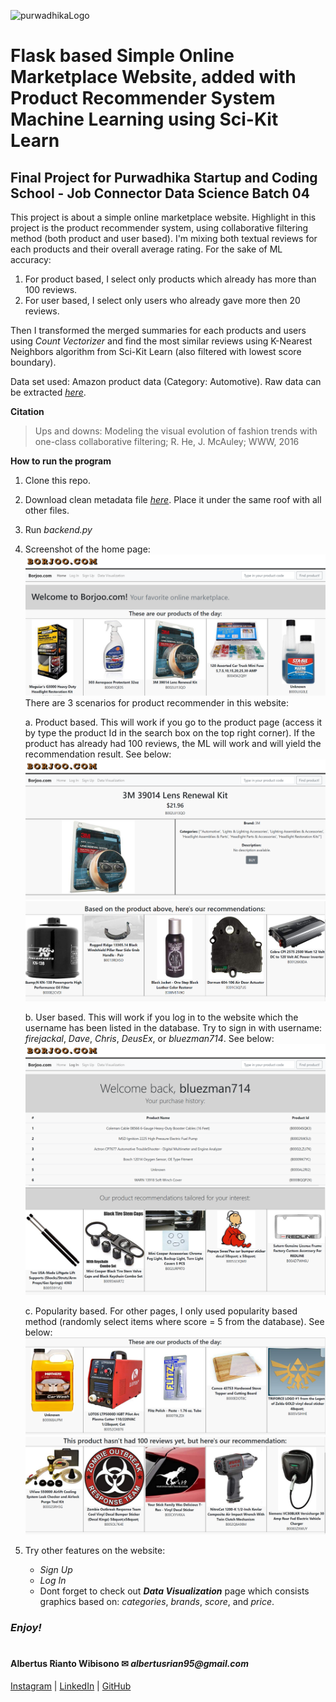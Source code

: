 ![purwadhikaLogo](https://d1ah56qj523gwb.cloudfront.net/uploads/organizations/logos/1538557444-kcgv11HXelvcOnlyrGcEpfwAf6hbPMhC.png)

# Flask based Simple Online Marketplace Website, added with Product Recommender System Machine Learning using Sci-Kit Learn
## Final Project for Purwadhika Startup and Coding School - Job Connector Data Science Batch 04

This project is about a simple online marketplace website. Highlight in this project is the product recommender system, using collaborative filtering method (both product and user based). 
I'm mixing both textual reviews for each products and their overall average rating. For the sake of ML accuracy:
1. For product based, I select only products which already has more than 100 reviews.
2. For user based, I select only users who already gave more then 20 reviews.

Then I transformed the merged summaries for each products and users using *Count Vectorizer* and find the most similar reviews using K-Nearest Neighbors algorithm from Sci-Kit Learn (also filtered with lowest score boundary).

Data set used: Amazon product data (Category: Automotive). Raw data can be extracted [*here*](http://jmcauley.ucsd.edu/data/amazon/). 

**Citation**
>Ups and downs: Modeling the visual evolution of fashion trends with one-class collaborative filtering; 
R. He, J. McAuley;
WWW, 2016


**How to run the program**
1. Clone this repo.
2. Download clean metadata file [*here*](https://drive.google.com/open?id=1Zs6K43auIMoXd0FXtaSp9BzGDkPQ5sSA). Place it under the same roof with all other files.
3. Run *backend.py*
4. Screenshot of the home page:
    ![HomePage](./ss1.png)
    There are 3 scenarios for product recommender in this website:

    a. Product based. This will work if you go to the product page (access it by type the product Id in the search box on the top right corner). If the product has already had 100 reviews, the ML will work and will yield the recommendation result. See below:
        ![ProductPage1](./ss2.png)
        ![ProductPage2](./ss3.png)

    b. User based. This will work if you log in to the website which the username has been listed in the database. Try to sign in with username: *firejackal*, *Dave*, *Chris*, *DeusEx*, or *bluezman714*. See below:
        ![UserPage1](./ss4.png)
        ![UserPage2](./ss5.png)

    c. Popularity based. For other pages, I only used popularity based method (randomly select items where score = 5 from the database). See below:
        ![Popularity1](./ss6.png)
        ![Popularity2](./ss7.png)
5. Try other features on the website:
    - *Sign Up*
    - *Log In*
    - Dont forget to check out _**Data Visualization**_ page which consists graphics based on: *categories*, *brands*, *score*, and *price*.

### **_Enjoy!_**

#

#### Albertus Rianto Wibisono ✉ _albertusrian95@gmail.com_

[Instagram](https://www.instagram.com/rian__wibisono) | 
[LinkedIn](https://www.linkedin.com/in/albertusrian95/) |
[GitHub](https://www.github.com/RiantoWibisono)
